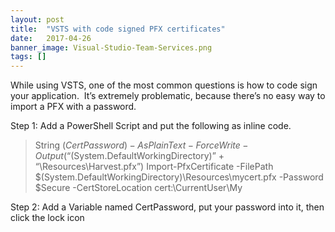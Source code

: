 ```yaml
---
layout: post
title:  "VSTS with code signed PFX certificates"
date:   2017-04-26
banner_image: Visual-Studio-Team-Services.png
tags: []
---
```



While using VSTS, one of the most common questions is how to code sign your application.  It’s extremely problematic, because there’s no easy way to import a PFX with a password.

Step 1: Add a PowerShell Script and put the following as inline code.

> String $(CertPassword) -AsPlainText -Force Write-Output (“$(System.DefaultWorkingDirectory)” + “\Resources\Harvest.pfx”) Import-PfxCertificate -FilePath $(System.DefaultWorkingDirectory)\Resources\mycert.pfx -Password $Secure -CertStoreLocation cert:\CurrentUser\My

Step 2: Add a Variable named CertPassword, put your password into it, then click the lock icon


